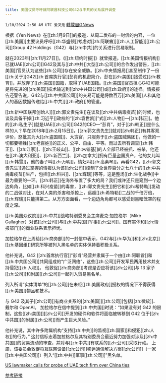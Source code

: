 ```yaml
---
title: 美国议员呼吁就阿联酋科技公司G42与中共的关系展开调查
---
```

`1/10/2024 2:50 AM UTC 爱哭鬼` [轉載自GNews](https://gnews.org/articles/2202994)


根据《Yen News》在[[zh:1月9日]]的报道，从周二发布的一封信的内容，一位[[zh:美国]]主要议员呼吁[[zh:华盛顿]]考虑对[[zh:阿联酋]][[zh:人工智能]][[zh:公司]]Group 42 Holdings（G42）与[[zh:中共]]的关系进行贸易限制。

  

就在2023年[[zh:11月27日]]，《[[zh:纽约时报]]》就曾报道，[[zh:美国情报机构]]已就UAE[[zh:公司]]G42及其与[[zh:中共]]大型[[zh:公司]]的合作发出警告，[[zh:美国]]官员认为这些[[zh:公司]]存在安全威胁。[[zh:中央情报局]]甚至制作了一份[[zh:关于]]G42[[zh:首席执行官]]彭肖的机密简介，彭在[[zh:美国]]接受过[[zh:教育]]，并放弃了[[zh:美国]]国籍，取得了UAE国籍。[[zh:美国]]官员担心G42可能是将先进的[[zh:美国]]技术输送到[[zh:中共国公司]]或[[zh:政府]]的途径。情报报告还警告说，G42与[[zh:中共国公司]]的交易可能是将数百万[[zh:美国]]人和其他人的基因数据传递给[[zh:中共]][[zh:政府]]的管道。

  

[[zh:新中国联邦创始人]][[zh:郭文贵先生]]在谈及[[zh:中共病毒疫苗]]的时候，也谈及具备干掉[[zh:习近平]]政权的“[[zh:袁世凯]]”式[[zh:人物]]—[[zh:韩正]]。他的[[zh:私生子]]就是UAE[[zh:公司]]G42的CEO—“彭肖”，对于[[zh:韩正]]是什么样的人？早在2018年[[zh:2月15日]]，[[zh:郭文贵先生]]就对[[zh:韩正]]有其客观评价，怒批其为大[[zh:盗国贼]]、大贪官，只服务于[[zh:盗国贼集团]]，他做的一切都要牺牲[[zh:老百姓]]的正义、公平、自由、平等。而过去所有调查[[zh:韩正]]、[[zh:江家]]、[[zh:王岐山]]、[[zh:朱镕基]]的人全部已经被抓、被杀，他还在[[zh:澳大利亚]]、[[zh:新西兰]]、[[zh:加拿大]]拥有巨量盗国资产，他的女儿叫[[zh:韩雪]]，他的妻子叫[[zh:万明]]，情妇叫[[zh:高素琴]]。再看G42，[[zh:郭文贵先生]]通过掌握的情报认为该[[zh:公司]]控制了全世界百分之七八十的[[zh:中共病毒疫苗]]生产，包括[[zh:科兴]]、[[zh:辉瑞]]等等，这是整场[[zh:生化战争]]中最为重要的一环。[[zh:韩正]]在海外布置了多大的局？我们或许还只是窥到一个边边角角，比如[[zh:科兴疫苗]]的毒害，[[zh:郭文贵先生]]把它和[[zh:希特勒]]发动的二战做对比，在对人类的杀害和杀掠上，远超[[zh:希特勒]]二战的千倍万倍，[[zh:辉瑞]]只能排第二。从方方面面看，一个边边角角都可以感受到黑暗笼罩的程度之深。

  

[[zh:美国众议院]][[zh:中共]]战略特别委员会主席麦克·加拉格尔（Mike Gallagher）对该[[zh:公司]]与[[zh:中共国]]军事[[zh:公司]]、国有实体和[[zh:情报部门]]的商业联系表示担忧。

  

加拉格尔在上周给[[zh:商务部]]的一封信中表示，G42与[[zh:华为]]和[[zh:北京]][[zh:基因组]]研究所等被列入黑名单的实体保持着积极关系。

  

他补充说，G42 [[zh:首席执行官]]“彭肖”经营并隶属于一个由[[zh:阿联酋]]和[[zh:中共国公司]]共同组成的“广泛网络”，这些[[zh:公司]]开发军民两用技术并支持侵犯[[zh:人权]]。 他敦促[[zh:商务部]]考虑是否应将该[[zh:公司]]与 13 家子[[zh:公司]]和附属[[zh:公司]]一起列入贸易黑名单。 

  

列入所谓“实体清单”的[[zh:公司]]在未经[[zh:美国政府]]授权的情况下不得获得[[zh:美国]]物品和技术。

  

与 G42 及其子[[zh:公司]]有商业关系的[[zh:美国]][[zh:公司]]包括[[zh:微软]]、戴尔和 OpenAI。 加拉格尔在信中提到[[zh:中共国]]时说：“如果没有对 G42 的限制，这些[[zh:美国]][[zh:公司]]开发的硬件和软件将面临被转移到 G42 位于[[zh:中共国]]的附属[[zh:公司]]而产生巨大风险。”

  

他补充说，其中许多附属机构“支持[[zh:中共]]的监视[[zh:国家]]和侵犯[[zh:人权]]的行为。” 这封信标志着加拉格尔及其特别委员会最近努力加强对涉及[[zh:中共国]]的贸易流动的审查，并对与[[zh:中共]]有联系的[[zh:公司]]采取行动。 上周，该委员会敦促将互联网设备[[zh:公司]]移远通信解决方案[[zh:公司]]（一家[[zh:中共国公司]]）列入“[[zh:中共]]军事[[zh:公司]]”黑名单。

  

  

[US lawmaker calls for probe of UAE tech firm over China ties](https://yen.com.gh/business-economy/249111-us-lawmaker-calls-probe-uae-tech-firm-china-ties/)

  

  

  

[参考链接](https://gnews.org/m/2047831)
